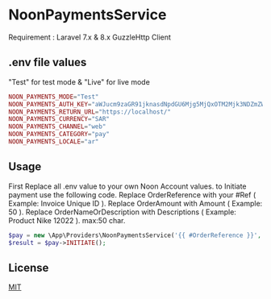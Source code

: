 # NoonPaymentsService
Requirement :
Laravel 7.x & 8.x
GuzzleHttp Client

## .env file values 
"Test" for test mode & "Live" for live mode
```php
NOON_PAYMENTS_MODE="Test"
NOON_PAYMENTS_AUTH_KEY="aWJucm9zaGR91jknasdNpdGU6Mjg5MjQxOTM2Mjk3NDZmZWIwY2E0OTYxNzZkZGExMTg="
NOON_PAYMENTS_RETURN_URL="https://localhost/"
NOON_PAYMENTS_CURRENCY="SAR"
NOON_PAYMENTS_CHANNEL="web"
NOON_PAYMENTS_CATEGORY="pay"
NOON_PAYMENTS_LOCALE="ar"
```

## Usage
First Replace all .env value to your own Noon Account values.
to Initiate payment use the following code.
Replace OrderReference with your #Ref ( Example: Invoice Unique ID ).
Replace OrderAmount with Amount ( Example: 50 ).
Replace OrderNameOrDescription with Descriptions  ( Example: Product Nike 12022 ). max:50 char.

```php
$pay = new \App\Providers\NoonPaymentsService('{{ #OrderReference }}','{{ $OrderAmount }}','{{ $OrderNameOrDescription}}');
$result = $pay->INITIATE();
```

## License
[MIT](https://choosealicense.com/licenses/mit/)
